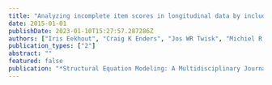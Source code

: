 ```yaml
---
title: "Analyzing incomplete item scores in longitudinal data by including item score information as auxiliary variables"
date: 2015-01-01
publishDate: 2023-01-10T15:27:57.287286Z
authors: ["Iris Eekhout", "Craig K Enders", "Jos WR Twisk", "Michiel R de Boer", "Henrica CW de Vet", "Martijn W Heymans"]
publication_types: ["2"]
abstract: ""
featured: false
publication: "*Structural Equation Modeling: A Multidisciplinary Journal*"
---
```


